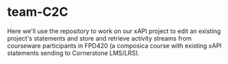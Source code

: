 # team-C2C
Here we'll use the repository to work on our xAPI project to edit an existing project's statements and store and retrieve activity streams from courseware participants in FPD420 (a composica course with existing xAPI statements sending to Cornerstone LMS/LRS).

